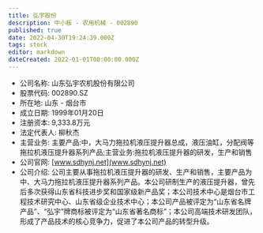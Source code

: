 ```yaml
---
title: 弘宇股份
description: 中小板 - 农用机械 - 002890
published: true
date: 2022-04-30T19:24:39.000Z
tags: stock
editor: markdown
dateCreated: 2022-01-01T00:00:00.000Z
---
```


- 公司名称: 山东弘宇农机股份有限公司
- 股票代码: 002890.SZ
- 所在地: 山东 - 烟台市
- 成立日期: 1999年01月20日
- 注册资本: 9,333.8万元
- 法定代表人: 柳秋杰
- 主营业务: 主要产品:中，大马力拖拉机液压提升器总成，液压油缸，分配阀等拖拉机液压提升器系列产品;主营业务:拖拉机液压提升器的研发，生产和销售
- 公司官网: [www.sdhynj.net](www.sdhynj.net)
- 公司介绍: 公司主要从事拖拉机液压提升器的研发、生产和销售，主要产品为中、大马力拖拉机液压提升器系列产品。本公司研制生产的液压提升器，曾先后多次获得山东省科技进步奖和国家级新产品奖；本公司技术中心是烟台市工程技术研究中心、山东省级企业技术中心；本公司产品被评定为“山东省名牌产品”、“弘宇”牌商标被评定为“山东省著名商标”；本公司高端技术研发团队，形成了产品技术的核心竞争力，促进了本公司产品的转型升级。


